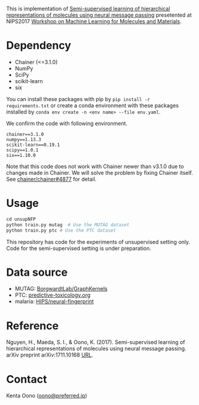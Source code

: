 This is implementation of [Semi-supervised learning of hierarchical representations of molecules using neural message passing](https://arxiv.org/abs/1711.10168) presetented at NIPS2017 [Workshop on Machine Learning for Molecules and Materials](http://www.quantum-machine.org/workshops/nips2017/).


# Dependency

* Chainer (<=3.1.0)
* NumPy
* SciPy
* scikit-learn
* six

You can install these packages with pip by `pip install -r requirements.txt`
or create a conda environment with these packages installed by `conda env create -n <env name> --file env.yaml`.

We confirm the code with following environment.

```
chainer==3.1.0
numpy==1.13.3
scikit-learn==0.19.1
scipy==1.0.1
six==1.10.0
```

Note that this code does not work with Chainer newer than v3.1.0 due to changes made in Chainer.
We will solve the problem by fixing Chainer itself.
See [chainer/chainer#4877](https://github.com/chainer/chainer/issues/4877) for detail.


# Usage

```python
cd unsupNFP
python train.py mutag  # Use the MUTAG dataset
python train.py ptc # Use the PTC dataset
```

This repository has code for the experiments of unsupervised setting only.
Code for the semi-supervised setting is under preparation.

# Data source

* MUTAG: [BorgwardtLab/GraphKernels](https://github.com/BorgwardtLab/GraphKernels)
* PTC: [predictive-toxicology.org](https://www.predictive-toxicology.org)
* malaria: [HIPS/neural-fingerprint](https://github.com/HIPS/neural-fingerprint)

# Reference

Nguyen, H., Maeda, S. I., & Oono, K. (2017). Semi-supervised learning of hierarchical representations of molecules using neural message passing. arXiv preprint arXiv:1711.10168 [URL](https://arxiv.org/abs/1711.10168).


# Contact

Kenta Oono (oono@preferred.jp)
